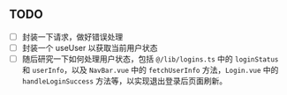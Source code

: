 ## TODO
- [ ] 封装一下请求，做好错误处理
- [ ] 封装一个 useUser 以获取当前用户状态
- [ ] 随后研究一下如何处理用户状态，包括 `@/lib/logins.ts` 中的 `loginStatus` 和 `userInfo`，以及 `NavBar.vue` 中的 `fetchUserInfo` 方法，`Login.vue` 中的 `handleLoginSuccess` 方法等，以实现退出登录后页面刷新。